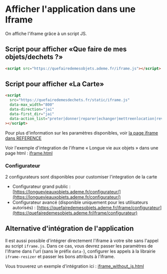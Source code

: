 # Afficher l'application dans une Iframe

On affiche l'iframe grâce à un script JS.

## Script pour afficher «Que faire de mes objets/dechets ?»

```html
<script src="https://quefairedemesobjets.ademe.fr/iframe.js"></script>
```

## Script pour afficher «La Carte»

```html
<script
  src="https://quefairedemesdechets.fr/static/iframe.js"
  data-max_width="800"
  data-direction="jai"
  data-first_dir="jai"
  data-action_list="preter|donner|reparer|echanger|mettreenlocation|revendre"
></script>
```

Pour plus d'information sur les paramètres disponibles, voir [la page iframe dans REFERENCE](../../reference/iframe/iframe.md)

Voir l'exemple d'integration de l'iframe « Longue vie aux objets » dans une page html : [iframe.html](../../../iframe.html)

### Configurateur

2 configurateurs sont disponibles pour customiser l'integration de la carte

- Configurateur grand public : [https://longuevieauxobjets.ademe.fr/configurateur/](https://longuevieauxobjets.ademe.fr/configurateur/)
- Configurateur avancé (disponible uniquement pour les utilisateurs autorisés) : [https://quefairedemesobjets.ademe.fr/iframe/configurateur](https://quefairedemesobjets.ademe.fr/iframe/configurateur)

## Alternative d'intégration de l'application

Il est aussi possible d'intégrer directement l'iframe à votre site sans l'appel au script `iframe.js`. Dans ce cas, vous devrez passer les paramètres de l'iframe dans l'url (sans le préfix `data-`), configurer les appels à la librairie `iframe-resizer` et passer les bons attributs à l'iframe.

Vous trouverez un exemple d'intégration ici : [iframe_without_js.html](../../../iframe_without_js.html)
